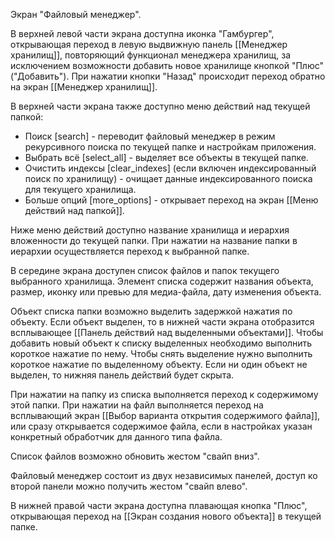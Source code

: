 Экран "Файловый менеджер".

В верхней левой части экрана доступна иконка "Гамбургер", открывающая переход в левую выдвижную панель [[Менеджер хранилищ]], повторяющий функционал менеджера хранилищ, за исключением возможности добавить новое хранилище кнопкой "Плюс"("Добавить").
При нажатии кнопки "Назад" происходит переход обратно на экран [[Менеджер хранилищ]].

В верхней части экрана также доступно меню действий над текущей папкой: 
* Поиск [search] - переводит файловый менеджер в режим рекурсивного поиска по текущей папке и настройкам приложения.
* Выбрать всё [select_all] - выделяет все объекты в текущей папке.
* Очистить индексы [clear_indexes] (если включен индексированный поиск по хранилищу) - очищает данные индексированного поиска для текущего хранилища.
* Больше опций [more_options] - открывает переход на экран [[Меню действий над папкой]].

Ниже меню действий доступно название хранилища и иерархия вложенности до текущей папки. При нажатии на название папки в иерархии осуществляется переход к выбранной папке.

В середине экрана доступен список файлов и папок текущего выбранного хранилища. Элемент списка содержит названия объекта, размер, иконку или превью для медиа-файла, дату изменения объекта.

Объект списка папки возможно выделить задержкой нажатия по объекту. Если объект выделен, то в нижней части экрана отобразится всплывающее [[Панель действий над выделенными объектами]]. Чтобы добавить новый объект к списку выделенных необходимо выполнить короткое нажатие по нему. Чтобы снять выделение нужно выполнить короткое нажатие по выделенному объекту. Если ни один объект не выделен, то нижняя панель действий будет скрыта.

При нажатии на папку из списка выполняется переход к содержимому этой папки.
При нажатии на файл выполняется переход на всплывающий экран [[Выбор варианта открытия содержимого файла]], или сразу открывается содержимое файла, если в настройках указан конкретный обработчик для данного типа файла.

Список файлов возможно обновить жестом "свайп вниз".

Файловый менеджер состоит из двух независимых панелей, доступ ко второй панели можно получить жестом "свайп влево".

В нижней правой части экрана доступна плавающая кнопка "Плюс", открывающая переход на [[Экран создания нового объекта]] в текущей папке.